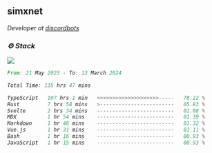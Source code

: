 <h2>simxnet</h2>
<p><em>Developer at <a href="https://github.com/dbotslist">discordbots</a></p>

### ⚙️ Stack
![](https://skillicons.dev/icons?i=git,docker,js,ts,cloudflare,css,deno,express,cpp,rust,arduino,graphql,html,nestjs,react,apollo,bash,lua,nextjs,nodejs,ps,powershell,neovim,postgres,tailwind,prisma)

<!--START_SECTION:waka-->

```rust
From: 21 May 2023 - To: 13 March 2024

Total Time: 135 hrs 47 mins

TypeScript   107 hrs 1 min   >>>>>>>>>>>>>>>>>>>>-----   78.22 %
Rust         7 hrs 58 mins   >------------------------   05.83 %
Svelte       2 hrs 34 mins   -------------------------   01.88 %
MDX          1 hr 54 mins    -------------------------   01.39 %
Markdown     1 hr 48 mins    -------------------------   01.32 %
Vue.js       1 hr 31 mins    -------------------------   01.11 %
Bash         1 hr 16 mins    -------------------------   00.93 %
JavaScript   1 hr 15 mins    -------------------------   00.93 %
```

<!--END_SECTION:waka-->


<!--
<p align="center">
     <a href="https://discord.gg/HhybNhchcC"><img src="https://invidget.switchblade.xyz/sejc7TnX6N" align="center" ><a>
</p> 
-->
